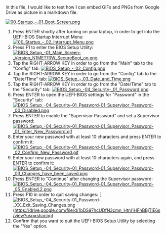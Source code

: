 In this file, I would like to test how I can embed GIFs and PNGs from Google Drive as picture in a markdown file. 

[![00_Startup_-_01_Boot_Screen.png](https://drive.google.com/uc?export=view&id=1i79XTQqNQtwtIvyaCytUPlphbC1yu-JG)](https://drive.google.com/file/d/1i79XTQqNQtwtIvyaCytUPlphbC1yu-JG/view?usp=sharing)
1. Press ENTER shortly after turning on your laptop, in order to get into the UEFI-BIOS Startup Interrupt Menu: 
[![00_Startup_-_02_Interrupt_Menu.png](https://drive.google.com/uc?export=view&id=15o3QjrmXhZdCFrMoiE08cmOz0jmIOHx0)](https://drive.google.com/file/d/15o3QjrmXhZdCFrMoiE08cmOz0jmIOHx0/view?usp=sharing)
2. Press F1 to enter the BIOS Setup Utility: 
[![BIOS_Setup_-_01_Main_Screen_-_Version_N1MET70W_SecureBoot_on.png](https://drive.google.com/uc?export=view&id=1f-e_zkbHxPweqhNMUqeXR--moBeyULi-)](https://drive.google.com/file/d/1f-e_zkbHxPweqhNMUqeXR--moBeyULi-/view?usp=sharing)
3. Tap the RIGHT-ARROW KEY in order to go from the "Main" tab to the "Config" tab: 
[![BIOS_Setup_-_02_Config.png](https://drive.google.com/uc?export=view&17Vjndnq8v1rb7knXoJotDutlaQro79sP)](https://drive.google.com/file/d/17Vjndnq8v1rb7knXoJotDutlaQro79sP/view?usp=sharing)
4. Tap the RIGHT-ARROW KEY in order to go from the "Config" tab to the "Date/Time" tab: 
[![BIOS_Setup_-_03_Date_and_Time.png](https://drive.google.com/uc?export=view&id=1RyFuNE2ktR_Mu_9NqC4rXMrzrAcKZPKH)](https://drive.google.com/file/d/1RyFuNE2ktR_Mu_9NqC4rXMrzrAcKZPKH/view?usp=sharing)
5. Tap the RIGHT-ARROW KEY in order to go from the "Date/Time" tab to the "Security" tab:
[![BIOS_Setup_-_04_Security_-_01_Password.png](https://drive.google.com/uc?export=view&id=1fAoXvpvXIQGiVH-LPNE9RYGu9KEF3ehh)](https://drive.google.com/file/d/1fAoXvpvXIQGiVH-LPNE9RYGu9KEF3ehh/view?usp=sharing)
6. Press ENTER to open the UEFI-BIOS settings for "Password" in the "Security" tab: 
[![BIOS_Setup_-_04_Security_-_01_Password_-_01_Supervisor_Password_-_00_Disabled.png](https://drive.google.com/uc?export=view&id=1z6OsM5uOzloN8TbDs6w-IPYf5O5x_eGh)](https://drive.google.com/file/d/1z6OsM5uOzloN8TbDs6w-IPYf5O5x_eGh/view?usp=sharing)
7. Press ENTER to enable the "Supervisor Password" and set a Supervisor password: 
[![BIOS_Setup_-_04_Security_-_01_Password_-_01_Supervisor_Password_-_01_Enter_New_Password.gif](https://drive.google.com/uc?export=view&id=1NEitjxE8KxcRhuHYIBMFA98Uwl8z3lnh)](https://drive.google.com/file/d/1NEitjxE8KxcRhuHYIBMFA98Uwl8z3lnh/view?usp=sharing)
8. Enter your new password with at least 10 characters and press ENTER to confirm it: 
[![BIOS_Setup_-_04_Security_-_01_Password_-_01_Supervisor_Password_-_02_Confirm_New_Password.gif](https://drive.google.com/uc?export=view&id=1KUwHU2BvHGNbN1N2T577QdF11TEy3w5e)](https://drive.google.com/file/d/1KUwHU2BvHGNbN1N2T577QdF11TEy3w5e/view?usp=sharing)
9. Enter your new password with at least 10 characters again, and press ENTER to confirm it: 
[![BIOS_Setup_-_04_Security_-_01_Password_-_01_Supervisor_Password_-_03_Changes_have_been_saved.png](https://drive.google.com/uc?export=view&id=1pGuWvrJjhNcUwjg4oVwjWLFq4Cb2s_tR)](https://drive.google.com/file/d/1pGuWvrJjhNcUwjg4oVwjWLFq4Cb2s_tR/view?usp=sharing)
10. Press ENTER to "Continue" after changing the Supervisor password: 
[![BIOS_Setup_-_04_Security_-_01_Password_-_01_Supervisor_Password_-_05_Enabled.2.png](https://drive.google.com/uc?export=view&id=1JsGQ4R8cumiz9EcuaE0gIqNTBkbPvqvX)](https://drive.google.com/file/d/1JsGQ4R8cumiz9EcuaE0gIqNTBkbPvqvX/view?usp=sharing)
11. Press F10 in order to quit saving changes: 
[![BIOS_Setup_-_04_Security_-_01_Password_-_XX_Exit_Saving_Changes.png](https://drive.google.com/uc?export=view&id=1bDS97hcUDfN3cmn_HtnI1HFhBBjTiE6s)(https://drive.google.com/file/d/1bDS97hcUDfN3cmn_HtnI1HFhBBjTiE6s/view?usp=sharing)
12. Confirm that you want to quit the UEFI-BIOS Setup Utility by selecting the "Yes" option. 
